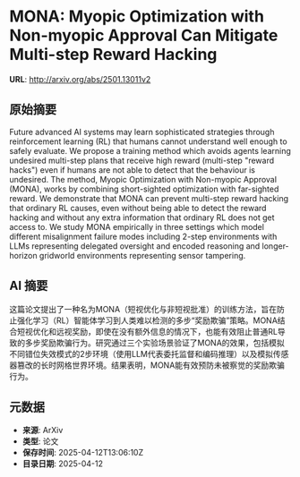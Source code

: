 # MONA: Myopic Optimization with Non-myopic Approval Can Mitigate Multi-step Reward Hacking

**URL**: http://arxiv.org/abs/2501.13011v2

## 原始摘要

Future advanced AI systems may learn sophisticated strategies through
reinforcement learning (RL) that humans cannot understand well enough to safely
evaluate. We propose a training method which avoids agents learning undesired
multi-step plans that receive high reward (multi-step "reward hacks") even if
humans are not able to detect that the behaviour is undesired. The method,
Myopic Optimization with Non-myopic Approval (MONA), works by combining
short-sighted optimization with far-sighted reward. We demonstrate that MONA
can prevent multi-step reward hacking that ordinary RL causes, even without
being able to detect the reward hacking and without any extra information that
ordinary RL does not get access to. We study MONA empirically in three settings
which model different misalignment failure modes including 2-step environments
with LLMs representing delegated oversight and encoded reasoning and
longer-horizon gridworld environments representing sensor tampering.


## AI 摘要

这篇论文提出了一种名为MONA（短视优化与非短视批准）的训练方法，旨在防止强化学习（RL）智能体学习到人类难以检测的多步“奖励欺骗”策略。MONA结合短视优化和远视奖励，即使在没有额外信息的情况下，也能有效阻止普通RL导致的多步奖励欺骗行为。研究通过三个实验场景验证了MONA的效果，包括模拟不同错位失效模式的2步环境（使用LLM代表委托监督和编码推理）以及模拟传感器篡改的长时网格世界环境。结果表明，MONA能有效预防未被察觉的奖励欺骗行为。

## 元数据

- **来源**: ArXiv
- **类型**: 论文
- **保存时间**: 2025-04-12T13:06:10Z
- **目录日期**: 2025-04-12
